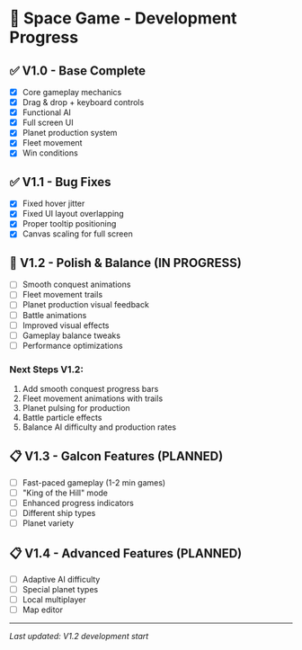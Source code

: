# 🚀 Space Game - Development Progress

## ✅ V1.0 - Base Complete
- [x] Core gameplay mechanics
- [x] Drag & drop + keyboard controls
- [x] Functional AI
- [x] Full screen UI
- [x] Planet production system
- [x] Fleet movement
- [x] Win conditions

## ✅ V1.1 - Bug Fixes
- [x] Fixed hover jitter
- [x] Fixed UI layout overlapping
- [x] Proper tooltip positioning
- [x] Canvas scaling for full screen

## 🔄 V1.2 - Polish & Balance (IN PROGRESS)
- [ ] Smooth conquest animations
- [ ] Fleet movement trails
- [ ] Planet production visual feedback
- [ ] Battle animations
- [ ] Improved visual effects
- [ ] Gameplay balance tweaks
- [ ] Performance optimizations

### Next Steps V1.2:
1. Add smooth conquest progress bars
2. Fleet movement animations with trails
3. Planet pulsing for production
4. Battle particle effects
5. Balance AI difficulty and production rates

## 📋 V1.3 - Galcon Features (PLANNED)
- [ ] Fast-paced gameplay (1-2 min games)
- [ ] "King of the Hill" mode
- [ ] Enhanced progress indicators
- [ ] Different ship types
- [ ] Planet variety

## 📋 V1.4 - Advanced Features (PLANNED)
- [ ] Adaptive AI difficulty
- [ ] Special planet types
- [ ] Local multiplayer
- [ ] Map editor

---
*Last updated: V1.2 development start*